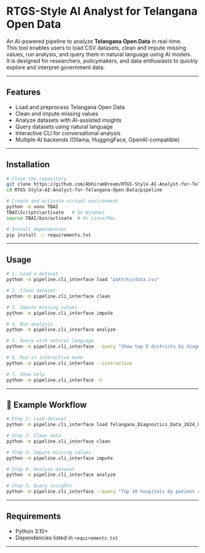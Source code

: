 #  RTGS-Style AI Analyst for Telangana Open Data

An AI-powered pipeline to analyze **Telangana Open Data** in real-time.  
This tool enables users to load CSV datasets, clean and impute missing values, run analysis, and query them in natural language using AI models.  
It is designed for researchers, policymakers, and data enthusiasts to quickly explore and interpret government data.

---

##  Features
- Load and preprocess Telangana Open Data
- Clean and impute missing values
- Analyze datasets with AI-assisted insights
- Query datasets using natural language
- Interactive CLI for conversational analysis
- Multiple AI backends (Ollama, HuggingFace, OpenAI-compatible)

---

## Installation

```bash
# Clone the repository
git clone https://github.com/AbhiramDream/RTGS-Style-AI-Analyst-for-Telangana-Open-Data.git
cd RTGS-Style-AI-Analyst-for-Telangana-Open-Data/pipeline

# Create and activate virtual environment
python -m venv TBAI
TBAI\Scripts\activate   # On Windows
source TBAI/bin/activate  # On Linux/Mac

# Install dependencies
pip install -r requirements.txt
```

---

## Usage

```bash
# 1. Load a dataset
python -m pipeline.cli_interface load "path/to/data.csv"

# 2. Clean dataset
python -m pipeline.cli_interface clean

# 3. Impute missing values
python -m pipeline.cli_interface impute

# 4. Run analysis
python -m pipeline.cli_interface analyze

# 5. Query with natural language
python -m pipeline.cli_interface --query "Show top 5 districts by diagnostics count"

# 6. Run in interactive mode
python -m pipeline.cli_interface --interactive

# 7. Show help
python -m pipeline.cli_interface -h
```

---

## 🔄 Example Workflow

```bash
# Step 1: Load dataset
python -m pipeline.cli_interface load Telangana_Diagnostics_Data_2024_08.csv

# Step 2: Clean data
python -m pipeline.cli_interface clean

# Step 3: Impute missing values
python -m pipeline.cli_interface impute

# Step 4: Analyze dataset
python -m pipeline.cli_interface analyze

# Step 5: Query insights
python -m pipeline.cli_interface --query "Top 10 hospitals by patient count"
```

---

##  Requirements

- Python 3.10+
- Dependencies listed in `requirements.txt`

---

